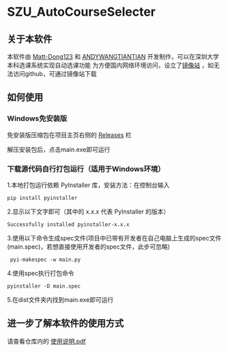 # SZU_AutoCourseSelecter
## 关于本软件
本软件由 [Matt-Dong123](https://github.com/Matt-Dong123) 和 [ANDYWANGTIANTIAN](github.com/ANDYWANGTIANTIAN) 开发制作，可以在深圳大学本科选课系统实现自动选课功能
为方便国内网络环境访问，设立了[镜像站](https://gitee.com/a2309724277/SZU_AutoCourseSelecter) ，如无法访问github，可通过镜像站下载

## 如何使用
### Windows免安装版
免安装版压缩包在项目主页右侧的 [Releases](https://github.com/ANDYWANGTIANTIAN/SZU_AutoCourseSelecter/releases) 栏

解压安装包后，点击main.exe即可运行

### 下载源代码自行打包运行（适用于Windows环境）
1.本地打包运行依赖 PyInstaller 库，安装方法：在控制台输入
```
pip install pyinstaller
```
2.显示以下文字即可（其中的 x.x.x 代表 PyInstaller 的版本）
```
Successfully installed pyinstaller-x.x.x
```
3.使用以下命令生成spec文件(项目中已带有开发者在自己电脑上生成的spec文件(main.spec)，若想直接使用开发者的spec文件，此步可忽略)
```
 pyi-makespec -w main.py
```
4.使用spec执行打包命令
```
pyinstaller -D main.spec
```
5.在dist文件夹内找到main.exe即可运行

## 进一步了解本软件的使用方式
请查看仓库内的 [使用说明.pdf](https://github.com/ANDYWANGTIANTIAN/SZU_AutoCourseSelecter/blob/master/%E4%BD%BF%E7%94%A8%E8%AF%B4%E6%98%8E.pdf)
